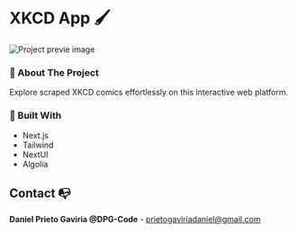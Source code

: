 # XKCD App 🖌

![Project previe image](https://res.cloudinary.com/dhpxqwsym/image/upload/w_1280,h_720,c_fill/v1678870284/documentations/xkcd_wgatwn)

### 📌 About The Project

Explore scraped XKCD comics effortlessly on this interactive web platform.

### 📌 Built With

- Next.js
- Tailwind
- NextUI
- Algolia

## Contact 📭

**Daniel Prieto Gaviria @DPG-Code** - prietogaviriadaniel@gmail.com

